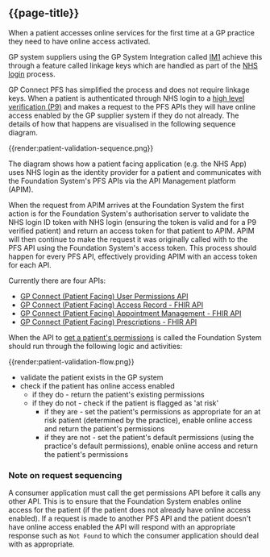 ## {{page-title}}

When a patient accesses online services for the first time at a GP practice they need to have online access activated.

GP system suppliers using the GP System Integration called [IM1](https://digital.nhs.uk/services/gp-it-futures-systems/im1-pairing-integration) achieve this through a feature called linkage keys which are handled as part of the [NHS login](https://nhsconnect.github.io/nhslogin/gp-credentials/) process.

GP Connect PFS has simplified the process and does not require linkage keys. When a patient is authenticated through NHS login to a [high level verification (P9)](https://nhsconnect.github.io/nhslogin/user-journeys/#p9) and makes a request to the PFS APIs they will have online access enabled by the GP supplier system if they do not already. The details of how that happens are visualised in the following sequence diagram.

{{render:patient-validation-sequence.png}}

The diagram shows how a patient facing application (e.g. the NHS App) uses NHS login as the identity provider for a patient and communicates with the Foundation System's PFS APIs via the API Management platform (APIM).

When the request from APIM arrives at the Foundation System the first action is for the Foundation System's authorisation server to validate the NHS login ID token with NHS login (ensuring the token is valid and for a P9 verified patient) and return an access token for that patient to APIM. APIM will then continue to make the request it was originally called with to the PFS API using the Foundation System's access token. This process should happen for every PFS API, effectively providing APIM with an access token for each API.

Currently there are four APIs:

- [GP Connect (Patient Facing) User Permissions API](https://digital.nhs.uk/developer/api-catalogue/gp-connect-patient-facing-user-permissions)
- [GP Connect (Patient Facing) Access Record - FHIR API](https://digital.nhs.uk/developer/api-catalogue/gp-connect-patient-facing-access-record-fhir)
- [GP Connect (Patient Facing) Appointment Management - FHIR API](https://digital.nhs.uk/developer/api-catalogue/gp-connect-patient-facing-appointment-management-fhir)
- [GP Connect (Patient Facing) Prescriptions - FHIR API](https://digital.nhs.uk/developer/api-catalogue/gp-connect-patient-facing-prescriptions-fhir)

When the API to [get a patient's permissions](https://digital.nhs.uk/developer/api-catalogue/gp-connect-patient-facing-user-permissions#api-Default-getPatientPermissions) is called the Foundation System should run through the following logic and activities:

{{render:patient-validation-flow.png}}

- validate the patient exists in the GP system
- check if the patient has online access enabled
    - if they do - return the patient's existing permissions
    - if they do not - check if the patient is flagged as 'at risk'
	    - if they are - set the patient's permissions as appropriate for an at risk patient (determined by the practice), enable online access and return the patient's permissions
	    - if they are not - set the patient's default permissions (using the practice's default permissions), enable online access and return the patient's permissions

### Note on request sequencing

A consumer application must call the get permissions API before it calls any other API. This is to ensure that the Foundation System enables online access for the patient (if the patient does not already have online access enabled). If a request is made to another PFS API and the patient doesn't have online access enabled the API will respond with an appropriate response such as `Not Found` to which the consumer application should deal with as appropriate.
